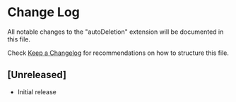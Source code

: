 # Change Log

All notable changes to the "autoDeletion" extension will be documented in this file.

Check [Keep a Changelog](http://keepachangelog.com/) for recommendations on how to structure this file.

## [Unreleased]

- Initial release